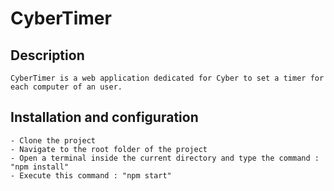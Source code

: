 # CyberTimer
## Description
    CyberTimer is a web application dedicated for Cyber to set a timer for each computer of an user.
## Installation and configuration
    - Clone the project 
    - Navigate to the root folder of the project 
    - Open a terminal inside the current directory and type the command : "npm install"
    - Execute this command : "npm start"